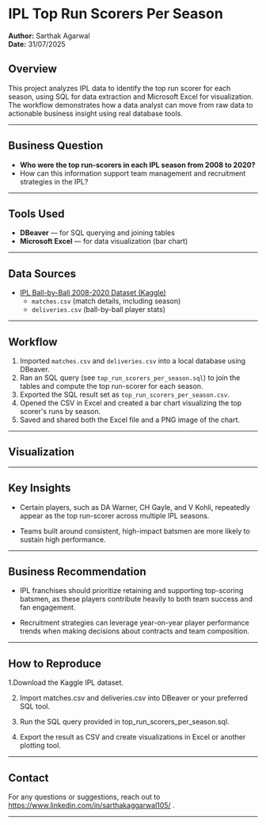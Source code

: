 # IPL Top Run Scorers Per Season

**Author:** Sarthak Agarwal  
**Date:** 31/07/2025

## Overview

This project analyzes IPL data to identify the top run scorer for each season, using SQL for data extraction and Microsoft Excel for visualization. The workflow demonstrates how a data analyst can move from raw data to actionable business insight using real database tools.

---

## Business Question

- **Who were the top run-scorers in each IPL season from 2008 to 2020?**
- How can this information support team management and recruitment strategies in the IPL?

---

## Tools Used

- **DBeaver** — for SQL querying and joining tables
- **Microsoft Excel** — for data visualization (bar chart)

---

## Data Sources

- [IPL Ball-by-Ball 2008-2020 Dataset (Kaggle)](https://www.kaggle.com/datasets/ramjidoolla/ipl-data-set)
    - `matches.csv` (match details, including season)
    - `deliveries.csv` (ball-by-ball player stats)

---

## Workflow

1. Imported `matches.csv` and `deliveries.csv` into a local database using DBeaver.
2. Ran an SQL query (see `top_run_scorers_per_season.sql`) to join the tables and compute the top run-scorer for each season.
3. Exported the SQL result set as `top_run_scorers_per_season.csv`.
4. Opened the CSV in Excel and created a bar chart visualizing the top scorer's runs by season.
5. Saved and shared both the Excel file and a PNG image of the chart.

---

## Visualization


---

## Key Insights
- Certain players, such as DA Warner, CH Gayle, and V Kohli, repeatedly appear as the top run-scorer across multiple IPL seasons.

- Teams built around consistent, high-impact batsmen are more likely to sustain high performance.

---

## Business Recommendation
- IPL franchises should prioritize retaining and supporting top-scoring batsmen, as these players contribute heavily to both team success and fan engagement.

- Recruitment strategies can leverage year-on-year player performance trends when making decisions about contracts and team composition.

---

## How to Reproduce
1.Download the Kaggle IPL dataset.

2. Import matches.csv and deliveries.csv into DBeaver or your preferred SQL tool.

3. Run the SQL query provided in top_run_scorers_per_season.sql.

4. Export the result as CSV and create visualizations in Excel or another plotting tool.

---

## Contact
For any questions or suggestions, reach out to https://www.linkedin.com/in/sarthakaggarwal105/ .

---